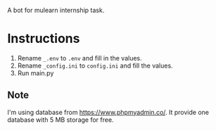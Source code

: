 A bot for mulearn internship task. 

# Instructions
1. Rename `_.env` to `.env` and fill in the values.
2. Rename `_config.ini` to `config.ini` and fill the values.
3. Run main.py

## Note
I'm using database from https://www.phpmyadmin.co/. It provide one database with 5 MB storage for free. 
